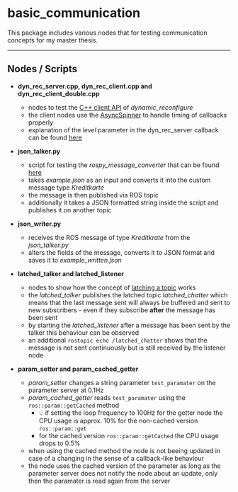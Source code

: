 # basic_communication

This package includes various nodes that for testing communication concepts for my master thesis.

---

## Nodes / Scripts

- **dyn_rec_server.cpp, dyn_rec_client.cpp and dyn_rec_client_double.cpp**
  - nodes to test the [C++ client API](https://github.com/ros/dynamic_reconfigure/blob/melodic-devel/include/dynamic_reconfigure/client.h) of *dynamic_reconfigure*
  - the client nodes use the [AsyncSpinner](https://roboticsbackend.com/ros-asyncspinner-example/) to handle timing of callbacks properly
  - explanation of the *level* parameter in the dyn_rec_server callback can be found [here](https://answers.ros.org/question/9883/what-are-the-semantics-of-reconfiguration-level-for-dynamic-reconfigure/)

- **json_talker.py**
  - script for testing the *rospy_message_converter* that can be found [here](https://github.com/uos/rospy_message_converter)
  - takes *example.json* as an input and converts it into the custom message type *Kreditkarte*
  - the message is then published via ROS topic
  - additionally it takes a JSON formatted string inside the script and publishes it on another topic

- **json_writer.py**
  - receives the ROS message of type *Kreditkrate* from the *json_talker.py*
  - alters the fields of the message, converts it to JSON format and saves it to *example_written.json*

- **latched_talker and latched_listener**
  - nodes to show how the concept of [latching a topic](http://wiki.ros.org/roscpp/Overview/Publishers%20and%20Subscribers#Publisher_Options) works
  - the *latched_talker* publishes the latched topic *latched_chatter* which means that the last message sent will always be buffered and sent to new subscribers - even if they subscribe **after** the message has been sent
  - by starting the *latched_listener* after a message has been sent by the talker this behaviour can be observed
  - an additional `rostopic echo /latched_chatter` shows that the message is not sent continuously but is still received by the listener node

- **param_setter and param_cached_getter**
  - *param_setter* changes a string parameter `test_paramater` on the parameter server at 0.1Hz
  - *param_cached_getter* reads `test_paramater` using the `ros::param::getCached` method
    - :bulb: if setting the loop frequency to 100Hz for the getter node the CPU usage is approx. 10% for the non-cached version `ros::param::get`
    - for the cached version `ros::param::getCached` the CPU usage drops to 0.5%
  - when using the cached method the node is not beeing updated in case of a changing in the sense of a callback-like behaviour
  - the node uses the cached version of the parameter as long as the parameter server does not notify the node about an update, only then the paramater is read again from the server
